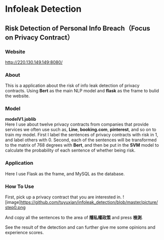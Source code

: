 # Infoleak Detection
## Risk Detection of Personal Info Breach（Focus on Privacy Contract）

### Website
http://220.130.149.149:8080/

### About
This is a application about the risk of info leak detection of privacy contracts. Using **Bert** as the main NLP model and **flask** as the frame to bulid the website.

### Model
**modelV1.joblib**  
Here I use about twelve privacy contracts from companies that provide services we often use such as, **Line**, **booking.com**, **pinterest**, and so on to train my model. First I label the sentences of privacy contracts with risk in 1, and label others with 0. Second, each of the sentences will be transformed to the matrix of 768 degrees with **Bert**, and then be put in the **SVM** model to calculate the probability of each sentence of whether being risk.

### Application
Here I use Flask as the frame, and MySQL as the database.

### How To Use
First, pick up a privacy contract that you are interested in.
![image]https://github.com/tuyuxian/infoleak_detection/blob/master/picture/step0.png

And copy all the sentences to the area of **隱私權政策** and press **檢測**.  

See the result of the detection and can further give me some opinions and experience scores.  
